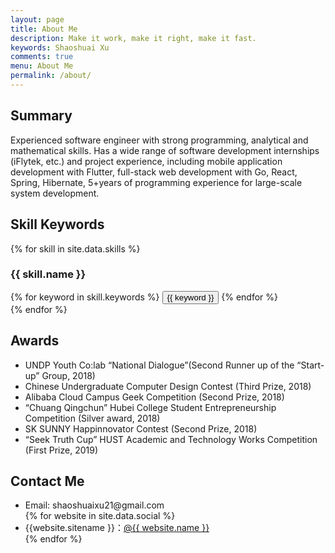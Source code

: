 ```yaml
---
layout: page
title: About Me
description: Make it work, make it right, make it fast.
keywords: Shaoshuai Xu
comments: true
menu: About Me
permalink: /about/
---
```


## Summary

Experienced software engineer with strong programming, analytical and mathematical skills. Has a wide range of software development internships (iFlytek, etc.) and project experience, including mobile application development with Flutter, full-stack web development with Go, React, Spring, Hibernate, 5+years of programming experience for large-scale system development.

## Skill Keywords

{% for skill in site.data.skills %}
### {{ skill.name }}
<div class="btn-inline">
{% for keyword in skill.keywords %}
<button class="btn btn-outline" type="button">{{ keyword }}</button>
{% endfor %}
</div>
{% endfor %}

## Awards

- UNDP Youth Co:lab “National Dialogue”(Second Runner up of the “Start-up” Group, 2018)
- Chinese Undergraduate Computer Design Contest (Third Prize, 2018)
- Alibaba Cloud Campus Geek Competition (Second Prize, 2018)
- “Chuang Qingchun” Hubei College Student Entrepreneurship Competition (Silver award, 2018)
- SK SUNNY Happinnovator Contest (Second Prize, 2018)
- “Seek Truth Cup” HUST Academic and Technology Works Competition (First Prize, 2019)

## Contact Me

<ul>
<li>Email: shaoshuaixu21@gmail.com</li>
{% for website in site.data.social %}
<li>{{website.sitename }}：<a href="{{ website.url }}" target="_blank">@{{ website.name }}</a></li>
{% endfor %}
</ul>